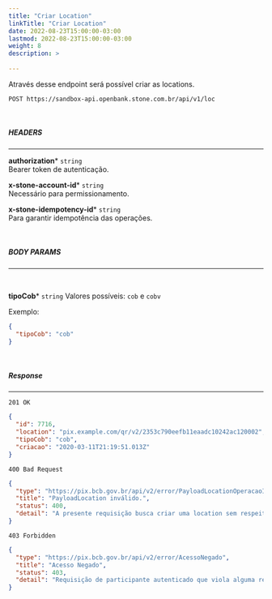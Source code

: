 ```yaml
---
title: "Criar Location"
linkTitle: "Criar Location"
date: 2022-08-23T15:00:00-03:00
lastmod: 2022-08-23T15:00:00-03:00
weight: 8
description: >
  
---
```


Através desse endpoint será possível criar as locations.


```
POST https://sandbox-api.openbank.stone.com.br/api/v1/loc
```
<br>

##### **HEADERS**
---

**authorization*** `string`
<br> Bearer token de autenticação.

**x-stone-account-id*** `string`
<br> Necessário para permissionamento.

**x-stone-idempotency-id*** `string`
<br> Para garantir idempotência das operações.

<br>

##### **BODY PARAMS**
---
<br>

**tipoCob*** `string`
Valores possíveis: `cob` e `cobv`

Exemplo:

```json
{
  "tipoCob": "cob"
}
```
<br>

##### **Response**
---

```
201 OK
```

```json
{
  "id": 7716,
  "location": "pix.example.com/qr/v2/2353c790eefb11eaadc10242ac120002",
  "tipoCob": "cob",
  "criacao": "2020-03-11T21:19:51.013Z"
}
```

```
400 Bad Request
```

```json
{
  "type": "https://pix.bcb.gov.br/api/v2/error/PayloadLocationOperacaoInvalida",
  "title": "PayloadLocation inválido.",
  "status": 400,
  "detail": "A presente requisição busca criar uma location sem respeitar o schema estabelecido."
}
```

```
403 Forbidden
```

```json
{
  "type": "https://pix.bcb.gov.br/api/v2/error/AcessoNegado",
  "title": "Acesso Negado",
  "status": 403,
  "detail": "Requisição de participante autenticado que viola alguma regra de autorização."
}
```